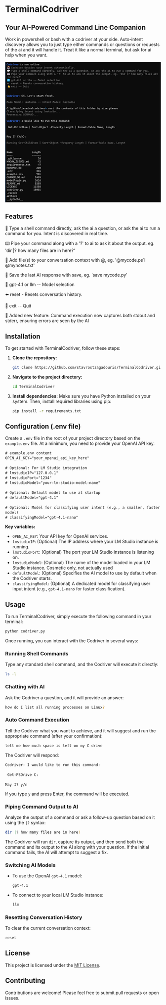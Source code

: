 # TerminalCodriver

## Your AI-Powered Command Line Companion

Work in powershell or bash with a codriver at your side.
Auto-intent discovery allows you to just type either commands or questions or requests of the ai and it will handle it.
Treat it like a normal terminal, but ask for ai help when you want.

![TerminalCodriver Screenshot](screenshotOfCodriver.png)

## Features

💬 Type a shell command directly, ask the ai a question, or ask the ai to run a command for you. Intent is discovered in real time.

⌨️ Pipe your command along with a '?' to ai to ask it about the output. eg. 'dir |? how many files are in here?'

 📗 Add file(s) to your conversation context with @, eg. '@mycode.ps1 @mynotes.txt' 

 💾 Save the last AI response with save, eg. 'save mycode.py'

 🔁 gpt-4.1 or llm -- Model selection

 ⬅️ reset - Resets conversation history.

 👋 exit -- Quit

  📝 Added new feature: Command execution now captures both stdout and stderr, ensuring errors are seen by the AI
## Installation

To get started with TerminalCodriver, follow these steps:

1.  **Clone the repository:**
    ```bash
    git clone https://github.com/stavrostzagadouris/TerminalCodriver.git
    ```
2.  **Navigate to the project directory:**
    ```bash
    cd TerminalCodriver
    ```
3.  **Install dependencies:**
    Make sure you have Python installed on your system. Then, install required libraries using pip:
    ```bash
    pip install -r requirements.txt
    ```

## Configuration (.env file)

Create a `.env` file in the root of your project directory based on the `example.env` file. At a minimum, you need to provide your OpenAI API key.

```
# example.env content
OPEN_AI_KEY="your_openai_api_key_here"

# Optional: For LM Studio integration
# lmstudioIP="127.0.0.1"
# lmstudioPort="1234"
# lmstudioModel="your-lm-studio-model-name"

# Optional: Default model to use at startup
# defaultModel="gpt-4.1"

# Optional: Model for classifying user intent (e.g., a smaller, faster model)
# classifyingModel="gpt-4.1-nano"
```

**Key variables:**

*   `OPEN_AI_KEY`: Your API key for OpenAI services.
*   `lmstudioIP`: (Optional) The IP address where your LM Studio instance is running.
*   `lmstudioPort`: (Optional) The port your LM Studio instance is listening on.
*   `lmstudioModel`: (Optional) The name of the model loaded in your LM Studio instance. Cosmetic only, not actually used
*   `defaultModel`: (Optional) Specifies the AI model to use by default when the Codriver starts.
*   `classifyingModel`: (Optional) A dedicated model for classifying user input intent (e.g., `gpt-4.1-nano` for faster classification).

## Usage

To run TerminalCodriver, simply execute the following command in your terminal:

```bash
python codriver.py
```

Once running, you can interact with the Codriver in several ways:

### Running Shell Commands

Type any standard shell command, and the Codriver will execute it directly:

```bash
ls -l
```

### Chatting with AI

Ask the Codriver a question, and it will provide an answer:

```bash
how do I list all running processes on Linux?
```

### Auto Command Execution

Tell the Codriver what you want to achieve, and it will suggest and run the appropriate command (after your confirmation):

```bash
tell me how much space is left on my C drive
```
The Codriver will respond:
```
Codriver: I would like to run this command:

 Get-PSDrive C:

May I? y/n
```
If you type `y` and press Enter, the command will be executed.

### Piping Command Output to AI

Analyze the output of a command or ask a follow-up question based on it using the `|?` syntax:

```bash
dir |? how many files are in here?
```
The Codriver will run `dir`, capture its output, and then send both the command and its output to the AI along with your question. If the initial command fails, the AI will attempt to suggest a fix.

### Switching AI Models

*   To use the OpenAI `gpt-4.1` model:
    ```bash
    gpt-4.1
    ```
*   To connect to your local LM Studio instance:
    ```bash
    llm
    ```

### Resetting Conversation History

To clear the current conversation context:

```bash
reset
```

## License

This project is licensed under the [MIT License](LICENSE).

## Contributing

Contributions are welcome! Please feel free to submit pull requests or open issues.
